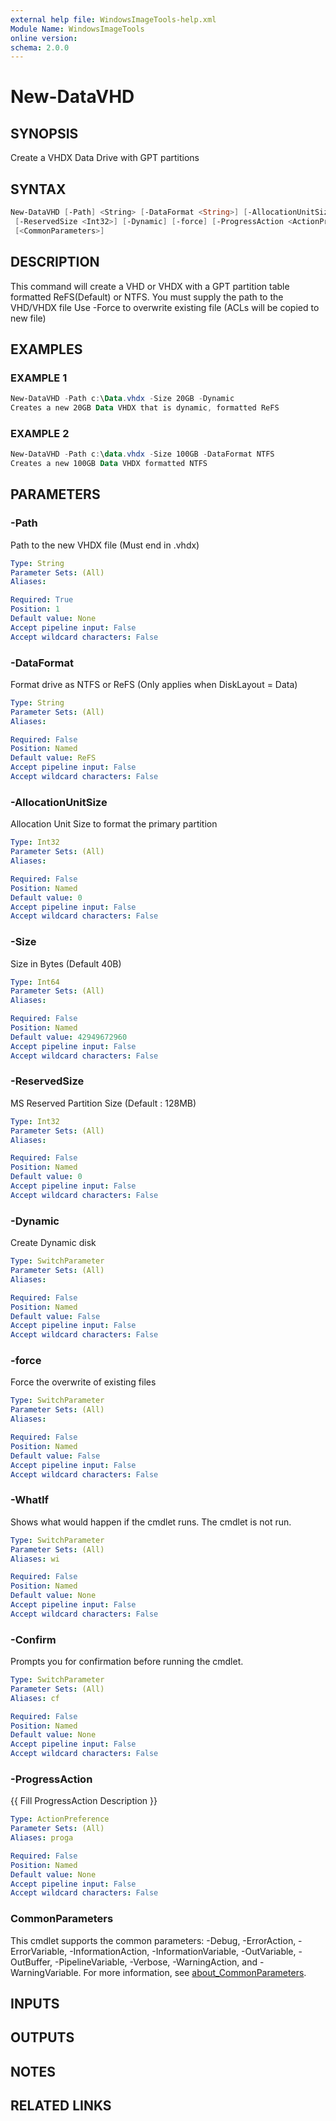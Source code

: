 ```yaml
---
external help file: WindowsImageTools-help.xml
Module Name: WindowsImageTools
online version:
schema: 2.0.0
---
```


# New-DataVHD

## SYNOPSIS

Create a VHDX Data Drive with GPT partitions

## SYNTAX

```PowerShell
New-DataVHD [-Path] <String> [-DataFormat <String>] [-AllocationUnitSize <Int32>] [-Size <Int64>]
 [-ReservedSize <Int32>] [-Dynamic] [-force] [-ProgressAction <ActionPreference>] [-WhatIf] [-Confirm]
 [<CommonParameters>]
```

## DESCRIPTION

This command will create a VHD or VHDX with a GPT partition table
formatted ReFS(Default) or NTFS.
You must supply the path to the VHD/VHDX file
Use -Force to overwrite existing file (ACLs will be copied to new file)

## EXAMPLES

### EXAMPLE 1

```PowerShell
New-DataVHD -Path c:\Data.vhdx -Size 20GB -Dynamic
Creates a new 20GB Data VHDX that is dynamic, formatted ReFS
```

### EXAMPLE 2

```PowerShell
New-DataVHD -Path c:\data.vhdx -Size 100GB -DataFormat NTFS
Creates a new 100GB Data VHDX formatted NTFS
```

## PARAMETERS

### -Path

Path to the new VHDX file (Must end in .vhdx)

```yaml
Type: String
Parameter Sets: (All)
Aliases:

Required: True
Position: 1
Default value: None
Accept pipeline input: False
Accept wildcard characters: False
```

### -DataFormat

Format drive as NTFS or ReFS (Only applies when DiskLayout = Data)

```yaml
Type: String
Parameter Sets: (All)
Aliases:

Required: False
Position: Named
Default value: ReFS
Accept pipeline input: False
Accept wildcard characters: False
```

### -AllocationUnitSize

Allocation Unit Size to format the primary partition

```yaml
Type: Int32
Parameter Sets: (All)
Aliases:

Required: False
Position: Named
Default value: 0
Accept pipeline input: False
Accept wildcard characters: False
```

### -Size

Size in Bytes (Default 40B)

```yaml
Type: Int64
Parameter Sets: (All)
Aliases:

Required: False
Position: Named
Default value: 42949672960
Accept pipeline input: False
Accept wildcard characters: False
```

### -ReservedSize

MS Reserved Partition Size (Default : 128MB)

```yaml
Type: Int32
Parameter Sets: (All)
Aliases:

Required: False
Position: Named
Default value: 0
Accept pipeline input: False
Accept wildcard characters: False
```

### -Dynamic

Create Dynamic disk

```yaml
Type: SwitchParameter
Parameter Sets: (All)
Aliases:

Required: False
Position: Named
Default value: False
Accept pipeline input: False
Accept wildcard characters: False
```

### -force

Force the overwrite of existing files

```yaml
Type: SwitchParameter
Parameter Sets: (All)
Aliases:

Required: False
Position: Named
Default value: False
Accept pipeline input: False
Accept wildcard characters: False
```

### -WhatIf

Shows what would happen if the cmdlet runs.
The cmdlet is not run.

```yaml
Type: SwitchParameter
Parameter Sets: (All)
Aliases: wi

Required: False
Position: Named
Default value: None
Accept pipeline input: False
Accept wildcard characters: False
```

### -Confirm

Prompts you for confirmation before running the cmdlet.

```yaml
Type: SwitchParameter
Parameter Sets: (All)
Aliases: cf

Required: False
Position: Named
Default value: None
Accept pipeline input: False
Accept wildcard characters: False
```

### -ProgressAction

{{ Fill ProgressAction Description }}

```yaml
Type: ActionPreference
Parameter Sets: (All)
Aliases: proga

Required: False
Position: Named
Default value: None
Accept pipeline input: False
Accept wildcard characters: False
```

### CommonParameters

This cmdlet supports the common parameters: -Debug, -ErrorAction, -ErrorVariable, -InformationAction, -InformationVariable, -OutVariable, -OutBuffer, -PipelineVariable, -Verbose, -WarningAction, and -WarningVariable. For more information, see [about_CommonParameters](http://go.microsoft.com/fwlink/?LinkID=113216).

## INPUTS

## OUTPUTS

## NOTES

## RELATED LINKS
